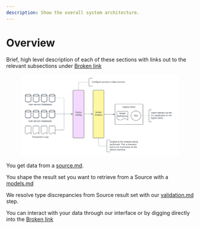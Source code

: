 ```yaml
---
description: Show the overall system architecture.
---
```


# Overview

Brief, high level description of each of these sections with links out to the relevant subsections under [Broken link](broken-reference "mention")

<figure><img src="../.gitbook/assets/overview.png" alt=""><figcaption></figcaption></figure>

You get data from a [source.md](source.md "mention").

You shape the result set you want to retrieve from a Source with a [models.md](models.md "mention")

We resolve type discrepancies from Source result set with our [validation.md](validation.md "mention") step.

You can interact with your data through our interface or by digging directly into the [Broken link](broken-reference "mention")
